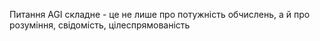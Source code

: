 Питання AGI складне - це не лише про потужність обчислень, а й про розуміння, свідомість, цілеспрямованість